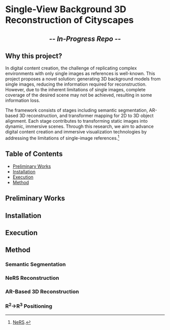 # Single-View Background 3D Reconstruction of Cityscapes

<h2 style="text-align:center"><em>-- In-Progress Repo --</em></h2>

## Why this project?

In digital content creation, the challenge of replicating complex
environments with only single images as references is well-known.
This project proposes a novel solution: generating 3D background
models from single images, reducing the information required for
reconstruction. However, due to the inherent limitations of single
images, complete coverage of the desired scene may not be achieved,
resulting in some information loss.

The framework consists of stages including semantic segmentation,
AR-based 3D reconstruction, and transformer mapping for 2D to 3D
object alignment. Each stage contributes to transforming static
images into dynamic, immersive scenes. Through this research, we
aim to advance digital content creation and immersive visualization
technologies by addressing the limitations of single-image
references.[^1]

## Table of Contents
- [Preliminary Works](#preliminary-works)
- [Installation](#installation)
- [Execution](#execution)
- [Method](#method)

## Preliminary Works

## Installation

## Execution

## Method
### Semantic Segmentation
### NeRS Reconstruction
### AR-Based 3D Reconstruction
### R<sup>2</sup>&#8594;R<sup>3</sup> Positioning

[^1]: [NeRS](https://arxiv.org/abs/2110.07604).